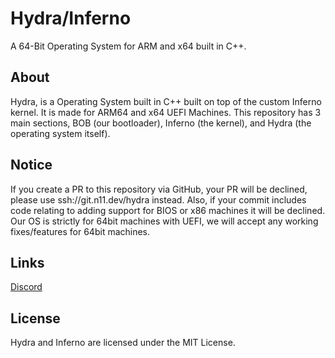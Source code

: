 # Hydra/Inferno
A 64-Bit Operating System for ARM and x64 built in C++.

## About
Hydra, is a Operating System built in C++ built on top of the
custom Inferno kernel. It is made for ARM64 and x64 UEFI Machines.
This repository has 3 main sections, BOB (our bootloader), Inferno (the kernel), and Hydra
(the operating system itself).

## Notice
If you create a PR to this repository via GitHub, your PR will be declined, please use ssh://git.n11.dev/hydra instead.
Also, if your commit includes code relating to adding support for BIOS or x86 machines it will be declined. Our OS is strictly for 64bit machines with UEFI, we will accept any working fixes/features for 64bit machines.

## Links
[Discord](https://discord.gg/SNXBh4w3nW)

## License
Hydra and Inferno are licensed under the MIT License.
